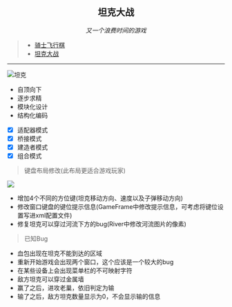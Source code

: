 <p align=center><h2 align=center><strong>坦克大战</strong></h2><i><p align=center>又一个浪费时间的游戏</p></i></p>

> - [骑士飞行棋](https://github.com/ourfor/Game_java/tree/chess)
> - [坦克大战](https://github.com/ourfor/Game_java/tree/tank)

---


![坦克](https://i.loli.net/2018/11/14/5bec1a568de72.png)

>
- 自顶向下
- 逐步求精
- 模块化设计
- 结构化编码

- [x] 适配器模式
- [x] 桥接模式
- [x] 建造者模式
- [x] 组合模式

> 键盘布局修改(此布局更适合游戏玩家)

![](https://i.loli.net/2018/11/26/5bfb896ddacaa.png)

- 增加4个不同的方位键(坦克移动方向、速度以及子弹移动方向)
- 修改窗口键盘的键位提示信息(GameFrame中修改提示信息，可考虑将键位设置写进xml配置文件)
- 修复坦克可以穿过河流下方的bug(River中修改河流图片的像素)

> 已知Bug

- 血包出现在坦克不能到达的区域
- 重新开始游戏会出现两个窗口，这个应该是一个较大的bug
- 在某些设备上会出现菜单栏的不可映射字符
- 敌方坦克可以穿过金属墙
- 赢了之后，进攻老巢，依旧判定为输
- 输了之后，敌方坦克数量显示为0，不会显示输的信息
